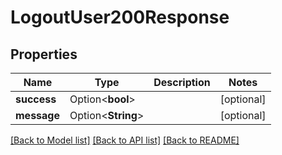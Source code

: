 # LogoutUser200Response

## Properties

Name | Type | Description | Notes
------------ | ------------- | ------------- | -------------
**success** | Option<**bool**> |  | [optional]
**message** | Option<**String**> |  | [optional]

[[Back to Model list]](../README.md#documentation-for-models) [[Back to API list]](../README.md#documentation-for-api-endpoints) [[Back to README]](../README.md)



